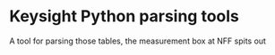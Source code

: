 # Keysight Python parsing tools

A tool for parsing those tables, the measurement box at NFF spits out
